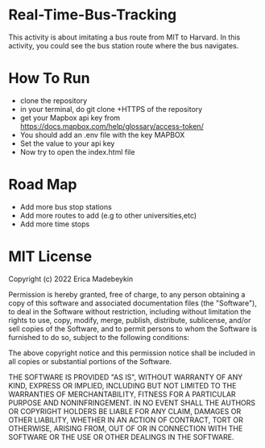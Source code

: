 # Real-Time-Bus-Tracking
This activity is about imitating a bus route from MIT to Harvard. In this activity, you could see the bus station route where the bus navigates.

# How To Run
- clone the repository
- in your terminal, do git clone +HTTPS of the repository
- get your Mapbox api key from https://docs.mapbox.com/help/glossary/access-token/
- You should add an .env file with the key MAPBOX
- Set the value to your api key
- Now try to open the index.html file

# Road Map
- Add more bus stop stations 
- Add more routes to add (e.g to other universities,etc)
- Add more time stops 

# MIT License

Copyright (c) 2022 Erica Madebeykin

Permission is hereby granted, free of charge, to any person obtaining a copy
of this software and associated documentation files (the "Software"), to deal
in the Software without restriction, including without limitation the rights
to use, copy, modify, merge, publish, distribute, sublicense, and/or sell
copies of the Software, and to permit persons to whom the Software is
furnished to do so, subject to the following conditions:

The above copyright notice and this permission notice shall be included in all
copies or substantial portions of the Software.

THE SOFTWARE IS PROVIDED "AS IS", WITHOUT WARRANTY OF ANY KIND, EXPRESS OR
IMPLIED, INCLUDING BUT NOT LIMITED TO THE WARRANTIES OF MERCHANTABILITY,
FITNESS FOR A PARTICULAR PURPOSE AND NONINFRINGEMENT. IN NO EVENT SHALL THE
AUTHORS OR COPYRIGHT HOLDERS BE LIABLE FOR ANY CLAIM, DAMAGES OR OTHER
LIABILITY, WHETHER IN AN ACTION OF CONTRACT, TORT OR OTHERWISE, ARISING FROM,
OUT OF OR IN CONNECTION WITH THE SOFTWARE OR THE USE OR OTHER DEALINGS IN THE
SOFTWARE.